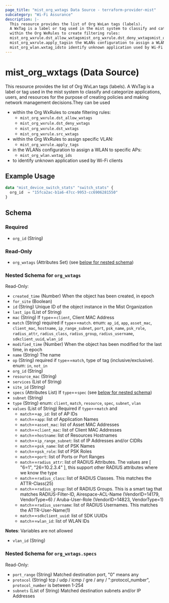 ```yaml
---
page_title: "mist_org_wxtags Data Source - terraform-provider-mist"
subcategory: "Wi-Fi Assurance"
description: |-
  This resource provides the list of Org WxLan tags (labels).
  A WxTag is a label or tag used in the mist system to classify and categorize applications, users, and resources for the purpose of creating policies and making network management decisions.They can be used
  within the Org WxRules to create filtering rules:
  mist_org_wxrule.dst_allow_wxtagsmist_org_wxrule.dst_deny_wxtagsmist_org_wxrule.dst_wxtagsmist_org_wxrule.src_wxtagswithin the Org WxRules to assign specific VLAN:
  mist_org_wxrule.apply_tagsin the WLANs configuration to assign a WLAN to specific APs:
  mist_org_wlan.wxtag_idsto identify unknown application used by Wi-Fi clients
---
```


# mist_org_wxtags (Data Source)

This resource provides the list of Org WxLan tags (labels).
A WxTag is a label or tag used in the mist system to classify and categorize applications, users, and resources for the purpose of creating policies and making network management decisions.They can be used 
* within the Org WxRules to create filtering rules:
  * `mist_org_wxrule.dst_allow_wxtags`
  * `mist_org_wxrule.dst_deny_wxtags`
  * `mist_org_wxrule.dst_wxtags`
  * `mist_org_wxrule.src_wxtags`
* within the Org WxRules to assign specific VLAN:
  * `mist_org_wxrule.apply_tags`
* in the WLANs configuration to assign a WLAN to specific APs:
  * `mist_org_wlan.wxtag_ids`
* to identify unknown application used by Wi-Fi clients


## Example Usage

```terraform
data "mist_device_switch_stats" "switch_stats" {
  org_id  = "15fca2ac-b1a6-47cc-9953-cc6906281550"
}
```

<!-- schema generated by tfplugindocs -->
## Schema

### Required

- `org_id` (String)

### Read-Only

- `org_wxtags` (Attributes Set) (see [below for nested schema](#nestedatt--org_wxtags))

<a id="nestedatt--org_wxtags"></a>
### Nested Schema for `org_wxtags`

Read-Only:

- `created_time` (Number) When the object has been created, in epoch
- `for_site` (Boolean)
- `id` (String) Unique ID of the object instance in the Mist Organization
- `last_ips` (List of String)
- `mac` (String) If `type`==`client`, Client MAC Address
- `match` (String) required if `type`==`match`. enum: `ap_id`, `app`, `asset_mac`, `client_mac`, `hostname`, `ip_range_subnet`, `port`, `psk_name`, `psk_role`, `radius_attr`, `radius_class`, `radius_group`, `radius_username`, `sdkclient_uuid`, `wlan_id`
- `modified_time` (Number) When the object has been modified for the last time, in epoch
- `name` (String) The name
- `op` (String) required if `type`==`match`, type of tag (inclusive/exclusive). enum: `in`, `not_in`
- `org_id` (String)
- `resource_mac` (String)
- `services` (List of String)
- `site_id` (String)
- `specs` (Attributes List) If `type`==`spec` (see [below for nested schema](#nestedatt--org_wxtags--specs))
- `subnet` (String)
- `type` (String) enum: `client`, `match`, `resource`, `spec`, `subnet`, `vlan`
- `values` (List of String) Required if `type`==`match` and
  * `match`==`ap_id`: list of AP IDs
  * `match`==`app`: list of Application Names
  * `match`==`asset_mac`: list of Asset MAC Addresses
  * `match`==`client_mac`: list of Client MAC Addresses
  * `match`==`hostname`: list of Resources Hostnames
  * `match`==`ip_range_subnet`: list of IP Addresses and/or CIDRs
  * `match`==`psk_name`: list of PSK Names
  * `match`==`psk_role`: list of PSK Roles
  * `match`==`port`: list of Ports or Port Ranges
  * `match`==`radius_attr`: list of RADIUS Attributes. The values are [ "6=1", "26=10.2.3.4" ], this support other RADIUS attributes where we know the type
  * `match`==`radius_class`: list of RADIUS Classes. This matches the ATTR-Class(25)
  * `match`==`radius_group`: list of RADIUS Groups. This is a smart tag that matches RADIUS-Filter-ID, Airespace-ACL-Name (VendorID=14179, VendorType=6) / Aruba-User-Role (VendorID=14823, VendorType=1)
  * `match`==`radius_username`: list of RADIUS Usernames. This matches the ATTR-User-Name(1)
  * `match`==`sdkclient_uuid`: list of SDK UUIDs
  * `match`==`wlan_id`: list of WLAN IDs

**Notes**:
Variables are not allowed
- `vlan_id` (String)

<a id="nestedatt--org_wxtags--specs"></a>
### Nested Schema for `org_wxtags.specs`

Read-Only:

- `port_range` (String) Matched destination port, "0" means any
- `protocol` (String) tcp / udp / icmp / gre / any / ":protocol_number", `protocol_number` is between 1-254
- `subnets` (List of String) Matched destination subnets and/or IP Addresses